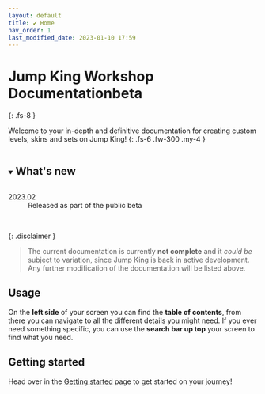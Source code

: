```yaml
---
layout: default
title: ✔ Home
nav_order: 1
last_modified_date: 2023-01-10 17:59
---
```


# Jump King Workshop Documentation<span class="label label-yellow fs-4 fw-500">beta</span>
{: .fs-8 }

Welcome to your in-depth and definitive documentation for creating custom levels, skins and sets on Jump King!
{: .fs-6 .fw-300 .my-4 }

<details open>
    <summary>
        <h2 style="display:inline-block;">What's new</h2>
    </summary>
    <dl>
        <dt>2023.02</dt>
        <dd>Released as part of the public beta</dd>
    </dl>
</details>

<br>

{: .disclaimer }
> The current documentation is currently **not complete** and it *could be* subject to variation, since Jump King is back in active development. Any further modification of the documentation will be listed above.

## Usage

On the **left side** of your screen you can find the **table of contents**, from there you can navigate to all the different details you might need. If you ever need something specific, you can use the **search bar up top** your screen to find what you need.

## Getting started

Head over in the [Getting started](/getting-started/) page to get started on your journey!
